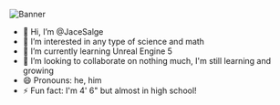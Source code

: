 ![Banner](https://github.com/user-attachments/assets/9e2d876a-99c0-4c79-877b-8987c13a999d)


- 👋 Hi, I’m @JaceSalge
- 👀 I’m interested in any type of science and math
- 🌱 I’m currently learning Unreal Engine 5
- 💞️ I’m looking to collaborate on nothing much, I'm still learning and growing
- 😄 Pronouns: he, him
- ⚡ Fun fact: I'm 4' 6" but almost in high school!

<!---
JaceSalge/JaceSalge is a ✨ special ✨ repository because its `README.md` (this file) appears on your GitHub profile.
You can click the Preview link to take a look at your changes.
--->
